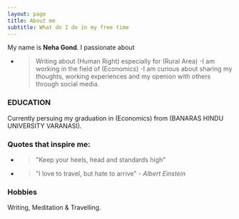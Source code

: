 ```yaml
---
layout: page
title: About me
subtitle: What do I do in my free time
---
```


My name is <strong>Neha Gond</strong>. I passionate about  
- > Writing about (Human Right) especially for (Rural Area)
-I am working in the field of (Economics)
-I am curious about sharing my thoughts, working experiences and my openion with others through social media.

### EDUCATION
 Currently  persuing my graduation in (Economics) from (BANARAS HINDU UNIVERSITY VARANASI).
   
### Quotes that inspire me:
- > "Keep your heels, head and standards high"
- > "I love to travel, but hate to arrive"
  > \- _Albert Einstein_  
  
### Hobbies 
 Writing, Meditation & Travelling.
